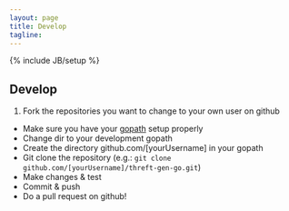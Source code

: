 ```yaml
---
layout: page
title: Develop
tagline: 
---
```

{% include JB/setup %}

## Develop
 1. Fork the repositories you want to change to your own user on github
 - Make sure you have your [gopath](http://golang.org/cmd/go/#hdr-GOPATH_environment_variable) setup properly
 - Change dir to your development gopath
 - Create the directory github.com/[yourUsername] in your gopath
 - Git clone the repository (e.g.: `git clone github.com/[yourUsername]/threft-gen-go.git`)
 - Make changes & test
 - Commit & push
 - Do a pull request on github!